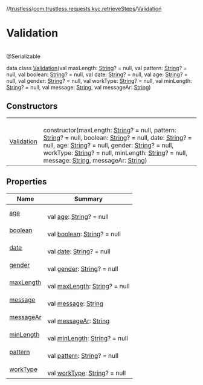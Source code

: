 //[trustless](../../../index.md)/[com.trustless.requests.kyc.retrieveSteps](../index.md)/[Validation](index.md)

# Validation

\
@Serializable

data class [Validation](index.md)(val maxLength: [String](https://kotlinlang.org/api/latest/jvm/stdlib/kotlin/-string/index.html)? = null, val pattern: [String](https://kotlinlang.org/api/latest/jvm/stdlib/kotlin/-string/index.html)? = null, val boolean: [String](https://kotlinlang.org/api/latest/jvm/stdlib/kotlin/-string/index.html)? = null, val date: [String](https://kotlinlang.org/api/latest/jvm/stdlib/kotlin/-string/index.html)? = null, val age: [String](https://kotlinlang.org/api/latest/jvm/stdlib/kotlin/-string/index.html)? = null, val gender: [String](https://kotlinlang.org/api/latest/jvm/stdlib/kotlin/-string/index.html)? = null, val workType: [String](https://kotlinlang.org/api/latest/jvm/stdlib/kotlin/-string/index.html)? = null, val minLength: [String](https://kotlinlang.org/api/latest/jvm/stdlib/kotlin/-string/index.html)? = null, val message: [String](https://kotlinlang.org/api/latest/jvm/stdlib/kotlin/-string/index.html), val messageAr: [String](https://kotlinlang.org/api/latest/jvm/stdlib/kotlin/-string/index.html))

## Constructors

| | |
|---|---|
| [Validation](-validation.md) | <br>constructor(maxLength: [String](https://kotlinlang.org/api/latest/jvm/stdlib/kotlin/-string/index.html)? = null, pattern: [String](https://kotlinlang.org/api/latest/jvm/stdlib/kotlin/-string/index.html)? = null, boolean: [String](https://kotlinlang.org/api/latest/jvm/stdlib/kotlin/-string/index.html)? = null, date: [String](https://kotlinlang.org/api/latest/jvm/stdlib/kotlin/-string/index.html)? = null, age: [String](https://kotlinlang.org/api/latest/jvm/stdlib/kotlin/-string/index.html)? = null, gender: [String](https://kotlinlang.org/api/latest/jvm/stdlib/kotlin/-string/index.html)? = null, workType: [String](https://kotlinlang.org/api/latest/jvm/stdlib/kotlin/-string/index.html)? = null, minLength: [String](https://kotlinlang.org/api/latest/jvm/stdlib/kotlin/-string/index.html)? = null, message: [String](https://kotlinlang.org/api/latest/jvm/stdlib/kotlin/-string/index.html), messageAr: [String](https://kotlinlang.org/api/latest/jvm/stdlib/kotlin/-string/index.html)) |

## Properties

| Name | Summary |
|---|---|
| [age](age.md) | <br>val [age](age.md): [String](https://kotlinlang.org/api/latest/jvm/stdlib/kotlin/-string/index.html)? = null |
| [boolean](boolean.md) | <br>val [boolean](boolean.md): [String](https://kotlinlang.org/api/latest/jvm/stdlib/kotlin/-string/index.html)? = null |
| [date](date.md) | <br>val [date](date.md): [String](https://kotlinlang.org/api/latest/jvm/stdlib/kotlin/-string/index.html)? = null |
| [gender](gender.md) | <br>val [gender](gender.md): [String](https://kotlinlang.org/api/latest/jvm/stdlib/kotlin/-string/index.html)? = null |
| [maxLength](max-length.md) | <br>val [maxLength](max-length.md): [String](https://kotlinlang.org/api/latest/jvm/stdlib/kotlin/-string/index.html)? = null |
| [message](message.md) | <br>val [message](message.md): [String](https://kotlinlang.org/api/latest/jvm/stdlib/kotlin/-string/index.html) |
| [messageAr](message-ar.md) | <br>val [messageAr](message-ar.md): [String](https://kotlinlang.org/api/latest/jvm/stdlib/kotlin/-string/index.html) |
| [minLength](min-length.md) | <br>val [minLength](min-length.md): [String](https://kotlinlang.org/api/latest/jvm/stdlib/kotlin/-string/index.html)? = null |
| [pattern](pattern.md) | <br>val [pattern](pattern.md): [String](https://kotlinlang.org/api/latest/jvm/stdlib/kotlin/-string/index.html)? = null |
| [workType](work-type.md) | <br>val [workType](work-type.md): [String](https://kotlinlang.org/api/latest/jvm/stdlib/kotlin/-string/index.html)? = null |

